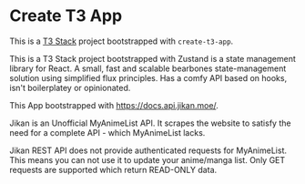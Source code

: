 # Create T3 App

This is a [T3 Stack](https://create.t3.gg/) project bootstrapped with `create-t3-app`.

This is a T3 Stack project bootstrapped with Zustand is a state management library for React.
A small, fast and scalable bearbones state-management solution using simplified flux principles. Has a comfy API based on hooks, isn't boilerplatey or opinionated.

This App bootstrapped with https://docs.api.jikan.moe/.

Jikan is an Unofficial MyAnimeList API. It scrapes the website to satisfy the need for a complete API - which MyAnimeList lacks.

Jikan REST API does not provide authenticated requests for MyAnimeList. This means you can not use it to update your anime/manga list. Only GET requests are supported which return READ-ONLY data.
